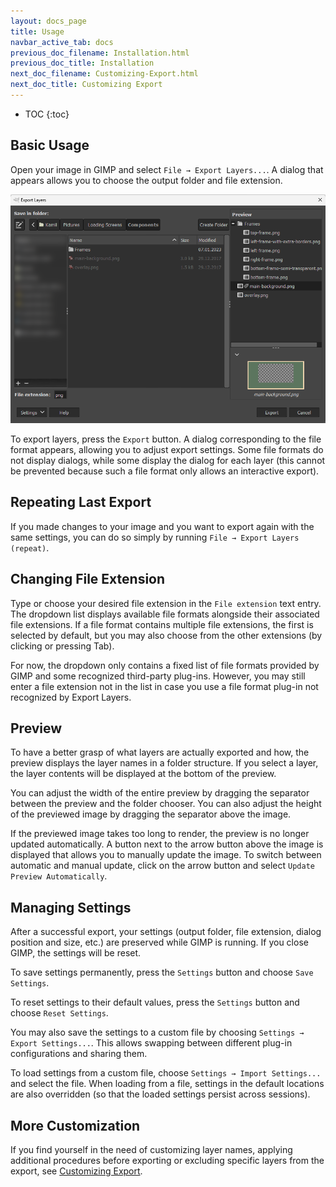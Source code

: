 ```yaml
---
layout: docs_page
title: Usage
navbar_active_tab: docs
previous_doc_filename: Installation.html
previous_doc_title: Installation
next_doc_filename: Customizing-Export.html
next_doc_title: Customizing Export
---
```


* TOC
{:toc}

Basic Usage
-----------

Open your image in GIMP and select `File → Export Layers...`.
A dialog that appears allows you to choose the output folder and file extension.

![Dialog for basic usage of Export Layers](../images/screenshot_dialog_basic_usage.png)

To export layers, press the `Export` button.
A dialog corresponding to the file format appears, allowing you to adjust export settings.
Some file formats do not display dialogs, while some display the dialog for each layer (this cannot be prevented because such a file format only allows an interactive export).


Repeating Last Export
---------------------

If you made changes to your image and you want to export again with the same settings, you can do so simply by running `File → Export Layers (repeat)`.


Changing File Extension
-----------------------

Type or choose your desired file extension in the `File extension` text entry.
The dropdown list displays available file formats alongside their associated file extensions.
If a file format contains multiple file extensions, the first is selected by default, but you may also choose from the other extensions (by clicking or pressing Tab).

For now, the dropdown only contains a fixed list of file formats provided by GIMP and some recognized third-party plug-ins.
However, you may still enter a file extension not in the list in case you use a file format plug-in not recognized by Export Layers.


Preview
-------

To have a better grasp of what layers are actually exported and how, the preview displays the layer names in a folder structure.
If you select a layer, the layer contents will be displayed at the bottom of the preview.

You can adjust the width of the entire preview by dragging the separator between the preview and the folder chooser.
You can also adjust the height of the previewed image by dragging the separator above the image.

If the previewed image takes too long to render, the preview is no longer updated automatically.
A button next to the arrow button above the image is displayed that allows you to manually update the image.
To switch between automatic and manual update, click on the arrow button and select `Update Preview Automatically`.


Managing Settings
-----------------

After a successful export, your settings (output folder, file extension, dialog position and size, etc.) are preserved while GIMP is running.
If you close GIMP, the settings will be reset.

To save settings permanently, press the `Settings` button and choose `Save Settings`.

To reset settings to their default values, press the `Settings` button and choose `Reset Settings`.

You may also save the settings to a custom file by choosing `Settings → Export Settings...`.
This allows swapping between different plug-in configurations and sharing them.

To load settings from a custom file, choose `Settings → Import Settings...` and select the file.
When loading from a file, settings in the default locations are also overridden (so that the loaded settings persist across sessions).


More Customization
------------------

If you find yourself in the need of customizing layer names, applying additional procedures before exporting or excluding specific layers from the export, see [Customizing Export](Customizing-Export.md).
